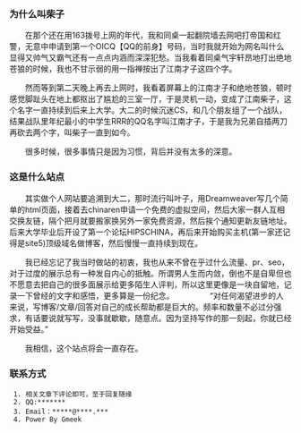 ### 为什么叫柴子

　　在那个还在用163拨号上网的年代，我和同桌一起翻院墙去网吧打帝国和红警，无意中申请到第一个OICQ【QQ的前身】号码，当时我就开始为网名叫什么显得又帅气又霸气还有一点点内涵而深深犯愁。当我看着同桌气宇轩昂地打出绝地苍狼的时候，我也不甘示弱的用一指禅按出了江南才子这四个字。

　　然而等到第二天晚上再去上网时，我看着屏幕上的江南才子和绝地苍狼，顿时感觉脚趾头在地上都抠出了尴尬的三室一厅，于是灵机一动，变成了江南柴子，这个名字一直持续到后来上大学。大二的时候沉迷CS，和几个朋友组了一个战队，结果战队里年纪最小的中学生RRR的QQ名字叫江南才子，于是我为兄弟自插两刀再砍去两个字，叫柴子一直到如今。

　　很多时候，很多事情只是因为习惯，背后并没有太多的深意。

### 这是什么站点

　　其实做个人网站要追溯到大二，那时流行叫叶子，用Dreamweaver写几个简单的html页面，接着去chinaren申请一个免费的虚拟空间，然后大家一群人互相交换友链，隔个把月就要搬家换另外一家免费资源，然后挨个通知更新友链地址。后来大学毕业后开设了第一个论坛HIPSCHINA，再后来开始购买主机(第一家还记得是site5)顶级域名做博客，然后慢慢一直持续到现在。 

　　我已经忘记了我当时做站的初衷，我也从来不曾在乎过什么流量、pr、seo，对于过度的展示总有一种发自内心的抵触。所谓男人生而内敛，倒也不是自卑但也不愿意去把自己的很多面展示给更多陌生人评判，所以这里更像是一块自留地，记录一下曾经的文字和感悟，更多算是一份纪念。
　　
　　“对任何渴望进步的人来说，写博客/文章/回答对自己的成长帮助都是巨大的。频率和数量不必过分强求，有话要说就写写，没事就歇歇，随意点。因为坚持写作的那一刻起，你就已经开始受益。”

　　我相信，这个站点将会一直存在。

### 联系方式
```
 1. 相关文章下评论即可，至于回复随缘
 2. QQ:******* 
 3. Email：*****@****.***
 4. Power By Gmeek
```
<!-- ##{"timestamp":1192238555}## -->